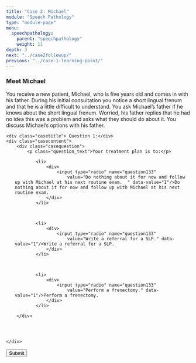 ```yaml
---
title: "Case 2: Michael"
module: "Speech Pathology"
type: "module-page"
menu:
  speechpathology:
    parent: "speechpathology"
    weight: 11
depth: 3
next: "../case2followup/"
previous: "../case-1-learning-point/"
---
```

<form method="post" action="."><div class="pageblock"><h3>Meet Michael</h3><p>You receive a new patient, Michael, who is five years old and comes in with his father. During his initial consultation you notice a short lingual frenum and that he is a little difficult to understand. You ask Michael’s father if he knows about the short lingual frenum. Worried, his father replies that he had no idea this was a problem and asks what they should do about it. You discuss Michael’s options with his father.</p>
</div><div class="pageblock quiz_cases">










  




<div class="cases">
    
    <div class="casetitle"> Question 1:</div>
    <div class="casecontent">
        <div class="casequestion">
            <p class="question_text">Your treatment plan is to:</p>
            
                
                    

<ol type="A">
    
        
            <li>
                <div>
                    <input type="radio" name="question133"
                        value="Do nothing about it for now and follow up with Michael at his next routine exam.  " data-value="1"/>Do nothing about it for now and follow up with Michael at his next routine exam.  
                </div>
            </li>
        
    
        
            <li>
                <div>
                    <input type="radio" name="question133"
                        value="Write a referral for a SLP." data-value="1"/>Write a referral for a SLP.
                </div>
            </li>
        
    
        
            <li>
                <div>
                    <input type="radio" name="question133"
                        value="Perform a frenectomy." data-value="1"/>Perform a frenectomy.
                </div>
            </li>
        
    
</ol>

                

                

                
            
        </div>

        
            
        
    </div>
</div>




</div><div class="submit-container"><input class="btn btn-info btn-submit-section" type="submit" value="Submit" /></div></form>